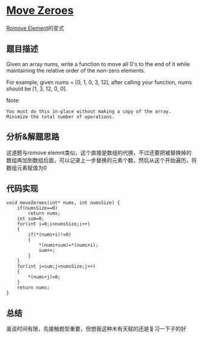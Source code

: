 # [Move Zeroes](https://leetcode.com/problems/move-zeroes/description/)
[Romove Element](https://github.com/17020021029/leetcode/blob/master/review_remove_element.md)的变式
## 题目描述
 Given an array nums, write a function to move all 0's to the end of it while maintaining the relative order of the non-zero elements.

For example, given nums = [0, 1, 0, 3, 12], after calling your function, nums should be [1, 3, 12, 0, 0].

Note:

    You must do this in-place without making a copy of the array.
    Minimize the total number of operations.
## 分析&解题思路
这道题与romove elemnt类似，这个直接是数组的代换，不过还要把被替换掉的数组再加到数组后面，可以记录上一步替换的元素个数，然后从这个开始遍历，将数组元素赋值为0

## 代码实现
```
void moveZeroes(int* nums, int numsSize) {
    if(numsSize==0)
        return nums;
    int sum=0;
    for(int i=0;i<numsSize;i++)
    {
        if(*(nums+i)!=0)
        {
            *(nums+sum)=*(nums+i);
            sum++;
        }
    }
    for(int j=sum;j<numsSize;j++)
    {
        *(nums+j)=0;
    }
    return nums;
}
```
## 总结
虽说时间有限，先接触题型重要，但想我这种木有天赋的还是复习一下子的好
